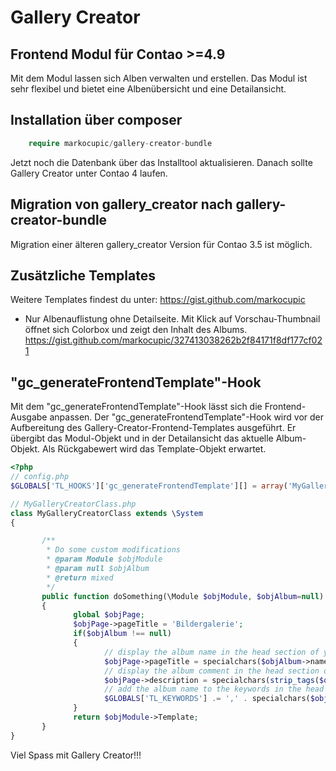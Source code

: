 # Gallery Creator

## Frontend Modul für Contao >=4.9

Mit dem Modul lassen sich Alben verwalten und erstellen. Das Modul ist sehr flexibel und bietet eine Albenübersicht und eine Detailansicht.

## Installation über composer
```php
    require markocupic/gallery-creator-bundle
```

Jetzt noch die Datenbank über das Installtool aktualisieren. Danach sollte Gallery Creator unter Contao 4 laufen.
## Migration von gallery_creator nach gallery-creator-bundle
Migration einer älteren gallery_creator Version für Contao 3.5 ist möglich.

## Zusätzliche Templates
Weitere Templates findest du unter: https://gist.github.com/markocupic
* Nur Albenauflistung ohne Detailseite. Mit Klick auf Vorschau-Thumbnail öffnet sich Colorbox und zeigt den Inhalt des Albums. https://gist.github.com/markocupic/327413038262b2f84171f8df177cf021

## "gc_generateFrontendTemplate"-Hook
Mit dem "gc_generateFrontendTemplate"-Hook lässt sich die Frontend-Ausgabe anpassen.
Der "gc_generateFrontendTemplate"-Hook wird vor der Aufbereitung des Gallery-Creator-Frontend-Templates ausgeführt. Er übergibt das Modul-Objekt und in der Detailansicht das aktuelle Album-Objekt. Als Rückgabewert wird das Template-Objekt erwartet.



```php
<?php
// config.php
$GLOBALS['TL_HOOKS']['gc_generateFrontendTemplate'][] = array('MyGalleryCreatorClass', 'doSomething');

// MyGalleryCreatorClass.php
class MyGalleryCreatorClass extends \System
{

       /**
        * Do some custom modifications
        * @param Module $objModule
        * @param null $objAlbum
        * @return mixed
        */
       public function doSomething(\Module $objModule, $objAlbum=null)
       {
              global $objPage;
              $objPage->pageTitle = 'Bildergalerie';
              if($objAlbum !== null)
              {
                     // display the album name in the head section of your page (title tag)
                     $objPage->pageTitle = specialchars($objAlbum->name);
                     // display the album comment in the head section of your page (description tag)
                     $objPage->description = specialchars(strip_tags($objAlbum->comment));
                     // add the album name to the keywords in the head section of your page (keywords tag)
                     $GLOBALS['TL_KEYWORDS'] .= ',' . specialchars($objAlbum->name) . ',' . specialchars($objAlbum->event_location);
              }
              return $objModule->Template;
       }
}
``` 


Viel Spass mit Gallery Creator!!!


